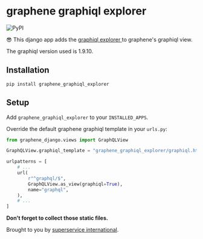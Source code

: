 # graphene graphiql explorer

![PyPI](https://img.shields.io/pypi/v/graphene_graphiql_explorer)

😎 This django app adds the [ graphiql explorer ](https://github.com/OneGraph/graphiql-explorer) to graphene's graphiql view.

The graphiql version used is 1.9.10.

## Installation

`pip install graphene_graphiql_explorer`

## Setup

Add `graphene_graphiql_explorer` to your `INSTALLED_APPS`.

Override the default graphene graphiql template in your `urls.py`:

```python
from graphene_django.views import GraphQLView

GraphQLView.graphiql_template = "graphene_graphiql_explorer/graphiql.html"

urlpatterns = [
    # ...
    url(
        r"^graphql/$",
        GraphQLView.as_view(graphiql=True),
        name="graphql",
    ),
    # ...
]
```

**Don't forget to collect those static files.**

Brought to you by [superservice international](https://superservice-international.com).
